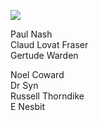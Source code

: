 <a href="https://www.kent-maps.online"><img src="https://www.kent-maps.online/juncture/ve-button.png"></a>
<param ve-config title="Dymchurch" author="Michelle Crowther" layout="vtl" banner="https://commons.wikimedia.org/wiki/File:Charles_Sims--The_Sands_at_Dymchurch--c1920-2--Tate.jpg">

<param ve-entity eid="Q179224" aliases="Dover">

Paul Nash   
Claud Lovat Fraser   
Gertude Warden   
<param ve-image url="https://commons.wikimedia.org/wiki/File:Charles_Sims--The_Sands_at_Dymchurch--c1920-2--Tate.jpg" label="The Sands at Dymchurch" attribution="Charles Sims, Public domain, via Wikimedia Commons">

Noel Coward   
Dr Syn   
Russell Thorndike   
E Nesbit   
<param ve-image url="https://upload.wikimedia.org/wikipedia/commons/c/c1/Paul_Nash_Artist_Noel_Coward_ActorPlaywright_Edith_Nesbit_Author_Stayed_here_%28Dymchurch_Heritage_Trail_plaque%29.jpg" label="Dymchurch Heritage Trail" attribution="Spudgun67, via Wikimedia Commons" license="CC BY-SA 4.0"> 

